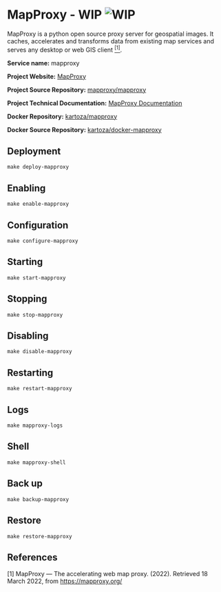 # MapProxy - WIP ![WIP](https://img.shields.io/badge/wip-red?style=for-the-badge)

MapProxy is a python open source proxy server for geospatial images. It caches, accelerates and transforms data from existing map services and serves any desktop or web GIS client [<sup>[1]</sup>](#1).

**Service name:** mapproxy

**Project Website:** [MapProxy](https://mapproxy.org/)

**Project Source Repository:** [mapproxy/mapproxy ](https://github.com/mapproxy/mapproxy)

**Project Technical Documentation:** [MapProxy Documentation](https://mapproxy.org/documentation)

**Docker Repository:** [kartoza/mapproxy](https://hub.docker.com/r/kartoza/mapproxy)

**Docker Source Repository:** [kartoza/docker-mapproxy](https://github.com/kartoza/docker-mapproxy)

## Deployment

```
make deploy-mapproxy
```

## Enabling

```
make enable-mapproxy
```

## Configuration

```
make configure-mapproxy
```

## Starting

```
make start-mapproxy
```

## Stopping 

```
make stop-mapproxy
```

## Disabling

```
make disable-mapproxy
```

## Restarting

```
make restart-mapproxy
```

## Logs

```
make mapproxy-logs
```

## Shell 

```
make mapproxy-shell
```

## Back up

```
make backup-mapproxy
```

## Restore

```
make restore-mapproxy
```

## References

<a id="1">[1]</a> MapProxy — The accelerating web map proxy. (2022). Retrieved 18 March 2022, from https://mapproxy.org/


